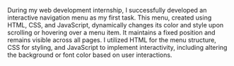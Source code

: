 During my web development internship, I successfully developed an interactive navigation menu as my first task. 
This menu, created using HTML, CSS, and JavaScript, dynamically changes its color and style upon scrolling or hovering over a menu item. It maintains a fixed position and remains visible across all pages.
I utilized HTML for the menu structure, CSS for styling, and JavaScript to implement interactivity, including altering the background or font color based on user interactions.
